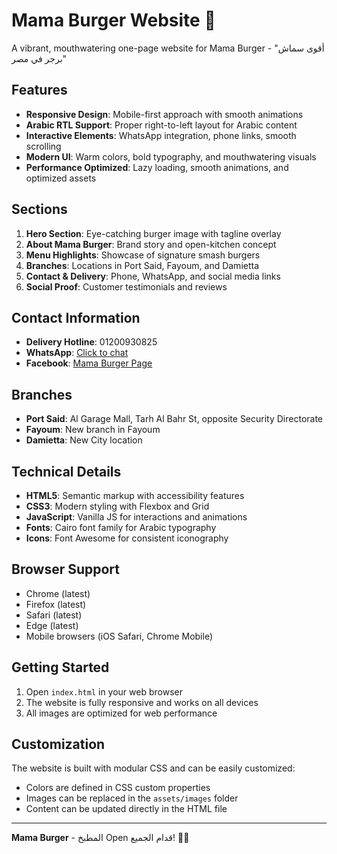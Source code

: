 # Mama Burger Website 🍔

A vibrant, mouthwatering one-page website for Mama Burger - "أقوى سماش برجر في مصر"

## Features

- **Responsive Design**: Mobile-first approach with smooth animations
- **Arabic RTL Support**: Proper right-to-left layout for Arabic content
- **Interactive Elements**: WhatsApp integration, phone links, smooth scrolling
- **Modern UI**: Warm colors, bold typography, and mouthwatering visuals
- **Performance Optimized**: Lazy loading, smooth animations, and optimized assets

## Sections

1. **Hero Section**: Eye-catching burger image with tagline overlay
2. **About Mama Burger**: Brand story and open-kitchen concept
3. **Menu Highlights**: Showcase of signature smash burgers
4. **Branches**: Locations in Port Said, Fayoum, and Damietta
5. **Contact & Delivery**: Phone, WhatsApp, and social media links
6. **Social Proof**: Customer testimonials and reviews

## Contact Information

- **Delivery Hotline**: 01200930825
- **WhatsApp**: [Click to chat](https://wa.me/201200930825)
- **Facebook**: [Mama Burger Page](https://facebook.com/mamaburger)

## Branches

- **Port Said**: Al Garage Mall, Tarh Al Bahr St, opposite Security Directorate
- **Fayoum**: New branch in Fayoum
- **Damietta**: New City location

## Technical Details

- **HTML5**: Semantic markup with accessibility features
- **CSS3**: Modern styling with Flexbox and Grid
- **JavaScript**: Vanilla JS for interactions and animations
- **Fonts**: Cairo font family for Arabic typography
- **Icons**: Font Awesome for consistent iconography

## Browser Support

- Chrome (latest)
- Firefox (latest)
- Safari (latest)
- Edge (latest)
- Mobile browsers (iOS Safari, Chrome Mobile)

## Getting Started

1. Open `index.html` in your web browser
2. The website is fully responsive and works on all devices
3. All images are optimized for web performance

## Customization

The website is built with modular CSS and can be easily customized:
- Colors are defined in CSS custom properties
- Images can be replaced in the `assets/images` folder
- Content can be updated directly in the HTML file

---

**Mama Burger** - المطبخ Open قدام الجميع! 🍔✨

